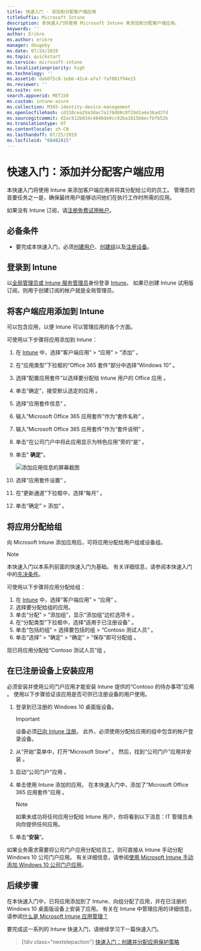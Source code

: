 ```yaml
---
title: 快速入门 - 添加和分配客户端应用
titleSuffix: Microsoft Intune
description: 本快速入门将使用 Microsoft Intune 来添加和分配客户端应用。
keywords: ''
author: Erikre
ms.author: erikre
manager: dougeby
ms.date: 07/24/2019
ms.topic: quickstart
ms.service: microsoft-intune
ms.localizationpriority: high
ms.technology: ''
ms.assetid: dab6f5c8-1ebb-42c4-a7a7-7af001f94e15
ms.reviewer: ''
ms.suite: ems
search.appverid: MET150
ms.custom: intune-azure
ms.collection: M365-identity-device-management
ms.openlocfilehash: cd310cea29a3dac7a178d88c0f29d1a4e36ad37d
ms.sourcegitcommit: d2ac912b834c4840de9cc92ba1815b6ecfbfb52b
ms.translationtype: HT
ms.contentlocale: zh-CN
ms.lasthandoff: 07/25/2019
ms.locfileid: "68482815"
---
```

# <a name="quickstart-add-and-assign-a-client-app"></a>快速入门：添加并分配客户端应用

本快速入门将使用 Intune 来添加客户端应用并将其分配给公司的员工。 管理员的首要任务之一是，确保最终用户能够访问他们在执行工作时所需的应用。 

如果没有 Intune 订阅，请[注册免费试用帐户](free-trial-sign-up.md)。

## <a name="prerequisites"></a>必备条件

- 要完成本快速入门，必须[创建用户](quickstart-create-user.md)、[创建组](quickstart-create-group.md)以及[注册设备](quickstart-setup-auto-enrollment.md)。

## <a name="sign-in-to-intune"></a>登录到 Intune

以[全局管理员或 Intune 服务管理员](users-add.md#types-of-administrators)身份登录 [Intune](https://aka.ms/intuneportal)。 如果已创建 Intune 试用版订阅，则用于创建订阅的帐户就是全局管理员。

## <a name="add-the-client-app-to-intune"></a>将客户端应用添加到 Intune

可以包含应用，以便 Intune 可以管理应用的各个方面。 

可使用以下步骤将应用添加到 Intune：
1. 在 [Intune](https://aka.ms/intuneportal) 中，选择“客户端应用” > “应用” > “添加”    。 
2. 在“应用类型”下拉框的“Office 365 套件”部分中选择“Windows 10”    。
3. 选择“配置应用套件”以选择要分配给 Intune 用户的 Office 应用  。
4. 单击“确定”，接受默认选定的应用  。
5. 选择“应用套件信息”  。
6. 输入“Microsoft Office 365 应用套件”作为“套件名称”   。
7. 输入“Microsoft Office 365 应用套件”作为“套件说明”   。
8. 单击“在公司门户中将此应用显示为特色应用”旁的“是”   。
9. 单击" **确定**"。

    ![添加应用信息的屏幕截图](media/quickstart-add-assign-app/quickstart-add-assign-app-01.png)

10. 选择“应用套件设置”  。
11. 在“更新通道”下拉框中，选择“每月”   。
12. 单击“确定” > 添加”   。

## <a name="assign-the-app-to-a-group"></a>将应用分配给组

向 Microsoft Intune 添加应用后，可将应用分配给用户组或设备组。

> [!NOTE]
> 本快速入门以本系列前面的快速入门为基础。 有关详细信息，请参阅本快速入门中的[先决条件](quickstart-add-assign-app.md#prerequisites)。

可使用以下步骤将应用分配给组：
1. 在 [Intune](https://aka.ms/intuneportal) 中，选择“客户端应用” > “应用”   。 
2. 选择要分配给组的应用。
3. 单击“分配” > “添加组”，显示“添加组”边栏选项卡    。
4. 在“分配类型”下拉框中，选择“适用于已注册设备”   。 
5. 单击“包括的组” >  选择要包括的组  > “Contoso 测试人员”    。
6. 单击“选择” > “确定” > “确定” > “保存”即可分配组     。

现已将应用分配给“Contoso 测试人员”组  。

## <a name="install-the-app-on-the-enrolled-device"></a>在已注册设备上安装应用

必须安装并使用公司门户应用才能安装 Intune 提供的“Contoso 的待办事项”应用  。 使用以下步骤验证该应用是否可供已注册设备的用户使用。

1. 登录到已注册的 Windows 10 桌面版设备。

    > [!IMPORTANT]
    > 设备必须[已向 Intune 注册](quickstart-enroll-windows-device.md)。 此外，必须使用分配给应用的组中包含的帐户登录设备。

2. 从“开始”菜单中，打开“Microsoft Store”   。 然后，找到“公司门户”应用并安装  。
3. 启动“公司门户”应用  。
4. 单击使用 Intune 添加的应用。 在本快速入门中，添加了“Microsoft Office 365 应用套件”应用  。

    > [!NOTE]
    > 如果未成功将任何应用分配给 Intune 用户，你将看到以下消息：IT 管理员未向你提供任何应用。 

5. 单击“**安装**”。

如果业务需求需要将公司门户应用分配给员工，则可直接从 Intune 手动分配 Windows 10 公司门户应用。 有关详细信息，请参阅[使用 Microsoft Intune 手动添加 Windows 10 公司门户应用](store-apps-company-portal-app.md)。

## <a name="next-steps"></a>后续步骤

在本快速入门中，已将应用添加到了 Intune、向组分配了应用，并在已注册的 Windows 10 桌面版设备上安装了应用。 有关在 Intune 中管理应用的详细信息，请参阅[什么是 Microsoft Intune 应用管理？](app-management.md)

要完成这一系列的 Intune 快速入门，请继续学习下一篇快速入门。

> [!div class="nextstepaction"]
> [快速入门：创建并分配应用保护策略](quickstart-create-assign-app-policy.md)
